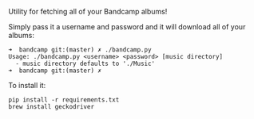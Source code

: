 Utility for fetching all of your Bandcamp albums!

Simply pass it a username and password and it will download all of your albums:

```
➜  bandcamp git:(master) ✗ ./bandcamp.py
Usage: ./bandcamp.py <username> <password> [music directory]
  - music directory defaults to './Music'
➜  bandcamp git:(master) ✗
```

To install it:

```
pip install -r requirements.txt
brew install geckodriver
```
